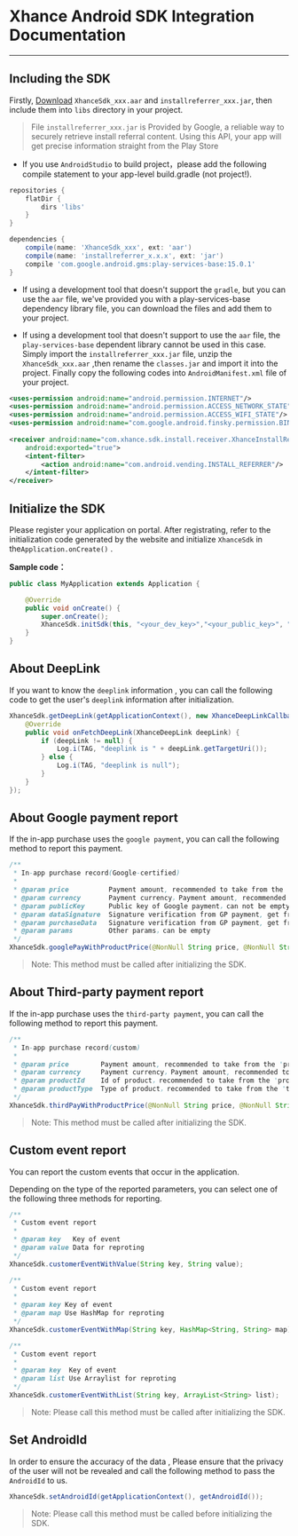 # Xhance Android SDK Integration Documentation
---


## Including the SDK
Firstly, [Download](https://github.com/adsforce/sdk-android/releases) `XhanceSdk_xxx.aar` and `installreferrer_xxx.jar`, then include them into `libs` directory in your project.

> File `installreferrer_xxx.jar` is Provided by Google, a reliable way to securely retrieve install referral content. 
Using this API, your app will get precise information straight from the Play Store

*	If you use `AndroidStudio` to build project，please add the following compile statement to your app-level build.gradle (not project!).

```groovy
repositories {
    flatDir {
        dirs 'libs'
    }
}

dependencies {
    compile(name: 'XhanceSdk_xxx', ext: 'aar')
    compile(name: 'installreferrer_x.x.x', ext: 'jar')
    compile 'com.google.android.gms:play-services-base:15.0.1'
}
```

*	If using a development tool that doesn't support the `gradle`, but you can use the `aar` file, we've provided you with a play-services-base dependency library file, you can download the files and add them to your project.

*	If using a development tool that doesn't support to use the `aar` file, the `play-services-base` dependent library cannot be used in this case. Simply import the `installreferrer_xxx.jar` file, unzip the `XhanceSdk_xxx.aar` ,then rename the `classes.jar` and import it into the project. Finally copy the following codes into  `AndroidManifest.xml` file of your project.

```xml
<uses-permission android:name="android.permission.INTERNET"/>
<uses-permission android:name="android.permission.ACCESS_NETWORK_STATE"/>
<uses-permission android:name="android.permission.ACCESS_WIFI_STATE"/>
<uses-permission android:name="com.google.android.finsky.permission.BIND_GET_INSTALL_REFERRER_SERVICE" />
	
<receiver android:name="com.xhance.sdk.install.receiver.XhanceInstallReferrerReceiver"
 	android:exported="true">
	<intent-filter>
		<action android:name="com.android.vending.INSTALL_REFERRER"/>
	</intent-filter>
</receiver>
```


## Initialize the SDK

Please register your application on portal. After registrating, refer to the initialization code generated by the website and initialize `XhanceSdk` in the`Application.onCreate()` .

**Sample code：**

```java
public class MyApplication extends Application {

    @Override
    public void onCreate() {
        super.onCreate();
        XhanceSdk.initSdk(this, "<your_dev_key>","<your_public_key>", "https://<your_track_host>/", "<your_channel_id>");
	}
}
```


## About DeepLink

If you want to know the `deeplink` information , you can call the following code to get the user's `deeplink` information after initialization.

```java
XhanceSdk.getDeepLink(getApplicationContext(), new XhanceDeepLinkCallback() {
    @Override
    public void onFetchDeepLink(XhanceDeepLink deepLink) {
        if (deepLink != null) {
            Log.i(TAG, "deeplink is " + deepLink.getTargetUri());
        } else {
            Log.i(TAG, "deeplink is null");
        }
    }
});
```


## About Google payment report

If the in-app purchase uses the `google payment`, you can call the following method to report this payment.

```java
/**
 * In-app purchase record(Google-certified)
 *
 * @param price          Payment amount, recommended to take from the 'price' field of skudetail, can not be empty
 * @param currency       Payment currency，Payment amount, recommended to take from the 'price_currency_code' field of skudetail, can not be empty
 * @param publicKey      Public key of Google payment，can not be empty
 * @param dataSignature  Signature verification from GP payment, get from Purchase.getSignature()，can not be empty
 * @param purchaseData   Signature verification from GP payment, get from Purchase.getOriginalJson()，can not be empty
 * @param params         Other params，can be empty
 */
XhanceSdk.googlePayWithProductPrice(@NonNull String price, @NonNull String currency, @NonNull String publicKey, @NonNull String dataSignature, @NonNull String purchaseData, Map<String, String> params);
```

> Note: This method must be called after initializing the SDK.

## About Third-party payment report

If the in-app purchase uses the `third-party payment`, you can call the following method to report this payment.

```java
/**
 * In-app purchase record(custom)
 *
 * @param price        Payment amount, recommended to take from the 'price' field of skudetail, can not be empty
 * @param currency     Payment currency，Payment amount, recommended to take from the 'price_currency_code' field of skudetail, can not be empty
 * @param productId    Id of product，recommended to take from the 'productId' field of skudetail，can not be empty
 * @param productType  Type of product，recommended to take from the 'type' field of skudetail，can not be empty
 */
XhanceSdk.thirdPayWithProductPrice(@NonNull String price, @NonNull String currency, String productId, String productType);
```

> Note: This method must be called after initializing the SDK.

## Custom event report

You can report the custom events that occur in the application. 
<!--
If you want to report custom event, you should open the custom event report controller firstly.

> Note: Default custom event report controller is disable.

```java
XhanceSdk.enableCustomerEvent(true);
```

Or maybe you don't need to reprot custom event, you can disable the custom reporter.

```java
XhanceSdk.enableCustomerEvent(false);
```
-->

Depending on the type of the reported parameters, you can select one of the following three methods for reporting.

```java
/**
 * Custom event report
 *
 * @param key   Key of event
 * @param value Data for reproting
 */
XhanceSdk.customerEventWithValue(String key, String value);

/**
 * Custom event report
 *
 * @param key Key of event
 * @param map Use HashMap for reproting
 */
XhanceSdk.customerEventWithMap(String key, HashMap<String, String> map);

/**
 * Custom event report
 *
 * @param key  Key of event
 * @param list Use Arraylist for reproting
 */
XhanceSdk.customerEventWithList(String key, ArrayList<String> list);
```

> Note: Please call this method must be called after initializing the SDK.

## Set AndroidId
In order to ensure the accuracy of the data , Please ensure that the privacy of the user will not be revealed and call the following method to pass the `AndroidId` to us.

```java
XhanceSdk.setAndroidId(getApplicationContext(), getAndroidId());
```

> Note: Please call this method must be called before initializing the SDK.
